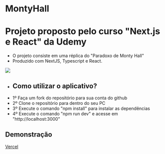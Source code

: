 # MontyHall


<h1> Projeto proposto pelo curso "Next.js e React" da Udemy</h1>

- O projeto consiste em uma réplica do "Paradoxo de Monty Hall"
- Produzido com NextJS, Typescript e React.</p>
<img src='https://user-images.githubusercontent.com/99763243/178111124-098dc984-125a-40ff-b7cc-8e919af40c65.png'/>

- <h2> Como utilizar o aplicativo? </h2>
- 1º Faça um fork do repositório para sua conta do github
- 2º Clone o repositório para dentro do seu PC
- 3º Execute o comando "npm install" para instalar as dependências
- 4º Execute o comando "npm run dev" e acesse em "http://localhost:3000"

<h2>Demonstração</h2>
<a href="https://montyhall-joaob1.vercel.app/">Vercel</a>
